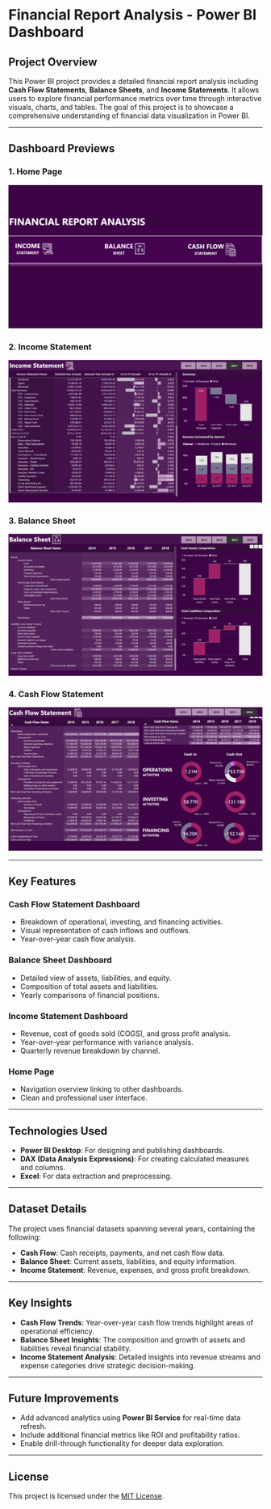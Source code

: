 # Financial Report Analysis - Power BI Dashboard

## Project Overview
This Power BI project provides a detailed financial report analysis including **Cash Flow Statements**, **Balance Sheets**, and **Income Statements**. It allows users to explore financial performance metrics over time through interactive visuals, charts, and tables. The goal of this project is to showcase a comprehensive understanding of financial data visualization in Power BI.

---

## Dashboard Previews

### 1. Home Page
![Home Page](https://github.com/SharoonG/FinancialReportAnalysis/blob/main/images/Home.png)

### 2. Income Statement
![Income Statement](https://github.com/SharoonG/FinancialReportAnalysis/blob/main/images/Income.png)

### 3. Balance Sheet
![Balance Sheet](https://github.com/SharoonG/FinancialReportAnalysis/blob/main/images/BS.png)

### 4. Cash Flow Statement
![Cash Flow Statement](https://github.com/SharoonG/FinancialReportAnalysis/blob/main/images/CF.png)

---

## Key Features

### Cash Flow Statement Dashboard
- Breakdown of operational, investing, and financing activities.
- Visual representation of cash inflows and outflows.
- Year-over-year cash flow analysis.

### Balance Sheet Dashboard
- Detailed view of assets, liabilities, and equity.
- Composition of total assets and liabilities.
- Yearly comparisons of financial positions.

### Income Statement Dashboard
- Revenue, cost of goods sold (COGS), and gross profit analysis.
- Year-over-year performance with variance analysis.
- Quarterly revenue breakdown by channel.

### Home Page
- Navigation overview linking to other dashboards.
- Clean and professional user interface.

---

## Technologies Used
- **Power BI Desktop**: For designing and publishing dashboards.
- **DAX (Data Analysis Expressions)**: For creating calculated measures and columns.
- **Excel**: For data extraction and preprocessing.

---

## Dataset Details
The project uses financial datasets spanning several years, containing the following:
- **Cash Flow**: Cash receipts, payments, and net cash flow data.
- **Balance Sheet**: Current assets, liabilities, and equity information.
- **Income Statement**: Revenue, expenses, and gross profit breakdown.

---

## Key Insights
- **Cash Flow Trends**: Year-over-year cash flow trends highlight areas of operational efficiency.
- **Balance Sheet Insights**: The composition and growth of assets and liabilities reveal financial stability.
- **Income Statement Analysis**: Detailed insights into revenue streams and expense categories drive strategic decision-making.

---

## Future Improvements
- Add advanced analytics using **Power BI Service** for real-time data refresh.
- Include additional financial metrics like ROI and profitability ratios.
- Enable drill-through functionality for deeper data exploration.

---

## License
This project is licensed under the [MIT License](LICENSE).


